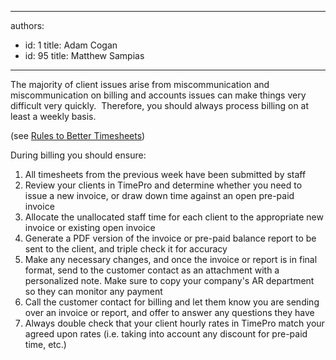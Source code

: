 

---
authors:
  - id: 1
    title: Adam Cogan
  - id: 95
    title: Matthew Sampias
---




<span class='intro'> <p>​The majority of client issues arise from miscommunication and miscommunication on billing and accounts issues can make things very difficult very quickly.&#160;&#160;Therefore, you should always process billing on at least a weekly basis. &#160;</p><p>(see <a href="/_layouts/15/FIXUPREDIRECT.ASPX?WebId=3dfc0e07-e23a-4cbb-aac2-e778b71166a2&amp;TermSetId=07da3ddf-0924-4cd2-a6d4-a4809ae20160&amp;TermId=cb136e2c-2bd9-47d0-adb6-8f905dc7b828">Rules to Better Timesheets​</a>)&#160;<br></p><p>During billing you should ensure&#58;​<br></p> </span>

<ol><li>​All timesheets from the previous week have been submitted by staff<br></li><li>Review your clients in TimePro and determine whether you need to issue a new invoice, or draw down time against an open pre-paid invoice</li><li>Allocate the unallocated staff time for each client to the appropriate new invoice or existing open invoice</li><li>Generate a PDF version of the invoice or pre-paid balance report to be sent to the client, and triple check it for accuracy</li><li>Make any necessary changes, and once the invoice or report is in final format, send to the customer contact as an attachment with a personalized note. Make sure to copy your company's AR department so they can monitor any payment&#160;</li><li>Call the customer contact for billing and let them know you are sending over an invoice or report, and offer to answer any questions they have&#160;</li><li>Always double check that your client hourly rates in TimePro match your agreed upon rates (i.e. taking into account any discount for pre-paid time, etc.)​<br></li></ol><br>


